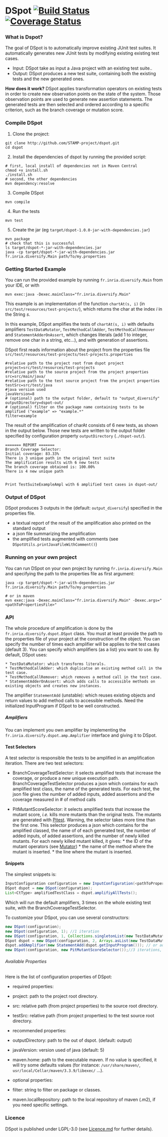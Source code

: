 DSpot [![Build Status](https://travis-ci.org/STAMP-project/dspot.svg?branch=master)](https://travis-ci.org/STAMP-project/dspot)[![Coverage Status](https://coveralls.io/repos/github/STAMP-project/dspot/badge.svg?branch=master)](https://coveralls.io/github/STAMP-project/dspot?branch=master)
=====================================================================================================================

### What is Dspot?

The goal of DSpot is to automatically improve existing JUnit test suites.
It automatically generates new JUnit tests by modifying existing  existing test cases.

- Input: DSpot take as input a Java project with an existing test suite..
- Output: DSpot produces a new test suite, containing both the existing tests and the new generated ones.

**How does it work?** DSpot applies transformation operators on existing tests in order to create new observation points on the state of the system. Those observation points are used to generate new assertion statements. The generated tests are then selected and ordered according to a specific criterion, such as the branch coverage or mutation score.

### Compile DSpot

1) Clone the project:
```
git clone http://github.com/STAMP-project/dspot.git
cd dspot
```

2) Install the dependencies of dspot by running the provided script:
```
# first, local install of dependencies not in Maven Central
chmod +x install.sh
./install.sh
# second, the other dependencies
mvn dependency:resolve
```

3) Compile DSpot
```
mvn compile
```

4) Run the tests
```
mvn test
```

5) Create the jar (eg `target/dspot-1.0.0-jar-with-dependencies.jar`)
```
mvn package
# check that this is successful
ls target/dspot-*-jar-with-dependencies.jar
java -cp target/dspot-*-jar-with-dependencies.jar fr.inria.diversify.Main path/To/my.properties
```


### Getting Started Example

You can run the provided example by running `fr.inria.diversify.Main` from your IDE, or with
```
mvn exec:java -Dexec.mainClass="fr.inria.diversify.Main"
```

This example is an implementation of the function `chartAt(s, i)` (in `src/test/resources/test-projects/`), which returns the char at the index _i_ in the String _s_.

In this example, DSpot amplifies the tests of `chartAt(s, i)` with defaults amplifiers `TestDataMutator`, `TestMethodCallAdder`, `TestMethodCallRemover` and `StatementAdderOnAssert`, which changes literals (add 1 to integer, remove one char in a string, etc...), and with generation of assertions.

DSpot first reads information about the project from the properties file `src/test/resources/test-projects/test-projects.properties`
```properties
#relative path to the project root from dspot project
project=src/test/resources/test-projects
#relative path to the source project from the project properties
src=src/main/java/
#relative path to the test source project from the project properties
testSrc=src/test/java
#java version used
javaVersion=8
# (optional) path to the output folder, default to "output_diversify"
outputDirectory=dspot-out/
# (optional) filter on the package name containing tests to be amplified ("example" => "example.*"
filter=example
```

The result of the amplification of charAt consists of 6 new tests, as shown in the output below. Those new tests are written to the output folder specified by configuration property `outputDirectory` (`./dspot-out/`). 

```
======= REPORT =======
Branch Coverage Selector:
Initial coverage: 83.33%
There is 3 unique path in the original test suite
The amplification results with 6 new tests
The branch coverage obtained is: 100.00%
There is 4 new unique path


Print TestSuiteExampleAmpl with 6 amplified test cases in dspot-out/
```


### Output of DSpot

DSpot produces 3 outputs in the <outputDirectory> (default: `output_diversify`) specified in the properties file.

* a textual report of the result of the amplification also printed  on the standard output 
* a json file summarizing the amplification 
* the amplified tests augmented with comments (see `DSpotUtils.printJavaFileWithComment()`)

### Running on your own project

You can run DSpot on your own project by running `fr.inria.diversify.Main` and specifying the path to the properties file as first argument:

```
java -cp target/dspot-*-jar-with-dependencies.jar fr.inria.diversify.Main path/To/my.properties

# or in maven
mvn exec:java -Dexec.mainClass="fr.inria.diversify.Main" -Dexec.args="<pathToPropertiesFile>"
```

### API

The whole procedure of amplification is done by the `fr.inria.diversify.dspot.DSpot` class. 
You must at least provide the path to the properties file of your project at the construction of the object.
You can specify the number of times each amplifier will be applies to the test cases (default 3).
You can specify which amplifiers (as a list) you want to use. By default, DSpot uses: 

    * TestDataMutator: which transforms literals.
    * TestMethodCallAdder: which duplicatse an existing method call in the test case.
    * TestMethodCallRemover: which removes a method call in the test case.
    * StatementAdderOnAssert: which adds calls to accessible methods on existing objects and creates new instances.
  
The amplifier `StatementAdd` (unstable): which reuses existing objects and return values to add method calls to accessible methods.
Need the initialized InputProgram if DSpot to be well constructed.

##### Amplifiers

You can implement you own amplifier by implementing the `fr.inria.diversify.dspot.amp.Amplifier` interface and giving it to DSpot.

#### Test Selectors

A test selector is responsible the tests to be amplified in an amplification iteration.
There are two test selectors:

* BranchCoverageTestSelector: it selects amplified tests that increase the coverage, or produce a new unique execution path. BranchCoverageTestSelector produces a json which contains for each amplified test class, the name of the generated tests. For each test, the json file gives the number of added inputs, added assertions and the coverage measured in \# of method calls

* PitMutantScoreSelector: it selects amplified tests that increase the mutant score, _i.e._ kills more mutants than the original tests. The mutants are generated with [Pitest](http://pitest.org/). Warning, the selector takes more time than the first one. This selector produces a json which contains for the amplified classed, the name of of each generated test, the number of added inputs, of added assertions, and the number of newly killed mutants. For each newly killed  mutant killed, it gives:
        * the ID of the mutant operators (see [Mutator](http://pitest.org/quickstart/mutators/))
        * the name of the method where the mutant is inserted.
        * the line where the mutant is inserted.

#### Snippets

The simplest snippets is:
```java
InputConfiguration configuration = new InputConfiguration(<pathToPropertiesFile>);
DSpot dspot = new DSpot(configuration);
List<CtType> amplifiedTestClass = dspot.amplifiyAllTests();
```
Which will run the default amplifiers, 3 times on the whole existing test suite, with the BranchCoverageTestSelector.

To customize your DSpot, you can use several constructors:

```java
new DSpot(configuration);
new DSpot(configuration, 1); //1 iteration
new DSpot(configuration, 1, Collections.singletonList(new TestDataMutator)); //1 iteration, one specific amplifier
DSpot dspot = new DSpot(configuration, 2, Arrays.asList(new TestDataMutator, new StatementAdderOnAssert())); //1 iteration, two specified amplifiers
dspot.addAmplifier(new StatementAdd(dspot.getInputProgram())); // or add an amplifiers after the construction.
new DSpot(configuration, new PitMutantScoreSelector());//3 iterations, default amplifier, PitMutantScoreSelector
```

###### Available Properties

Here is the list of configuration properties of DSpot:

* required properties:
 * project: path to the project root directory.
 * src: relative path (from project properties) to the source root directory.
 * testSrc: relative path (from project properties) to the test source root directory.

* recommended properties:
 * outputDirectory: path to the out of dspot. (default: output)
 * javaVersion: version used of java (default: 5)
 * maven.home: path to the executable maven. If no value is specified, it will try some defaults values (for instance: `/usr/share/maven/`, `usr/local/Cellar/maven/3.3.9/libexec/` ...).

* optional properties:
 * filter: string to filter on package or classes.
 * maven.localRepository: path to the local repository of maven (.m2), if you need specific settings. 

### Licence

DSpot is published under LGPL-3.0 (see [Licence.md](https://github.com/STAMP-project/dspot/blob/master/Licence.md) for further details).
